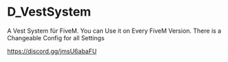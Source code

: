 # D_VestSystem

A Vest System für FiveM. You can Use it on Every FiveM Version. 
There is a Changeable Config for all Settings

https://discord.gg/jmsU6abaFU
